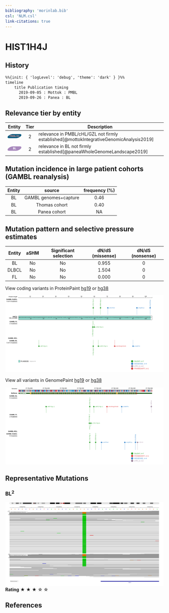 ```yaml
---
bibliography: 'morinlab.bib'
csl: 'NLM.csl'
link-citations: true
---
```

# HIST1H4J

## History
```mermaid
%%{init: { 'logLevel': 'debug', 'theme': 'dark' } }%%
timeline
    title Publication timing
      2019-09-05 : Mottok : PMBL
      2019-09-26 : Panea : BL
```

## Relevance tier by entity

|Entity|Tier|Description                           |
|:------:|:----:|--------------------------------------|
|![PMBL](images/icons/PMBL_tier2.png)|2|relevance in PMBL/cHL/GZL not firmly established[@mottokIntegrativeGenomicAnalysis2019]|
|![BL](images/icons/BL_tier2.png)    |2   |relevance in BL not firmly established[@paneaWholeGenomeLandscape2019]|

## Mutation incidence in large patient cohorts (GAMBL reanalysis)

|Entity|source               |frequency (%)|
|:------:|:---------------------:|:-------------:|
|BL    |GAMBL genomes+capture|0.46         |
|BL    |Thomas cohort        |0.40         |
|BL    |Panea cohort         |  NA         |

## Mutation pattern and selective pressure estimates

|Entity|aSHM|Significant selection|dN/dS (missense)|dN/dS (nonsense)|
|:------:|:----:|:---------------------:|:----------------:|:----------------:|
|BL    |No  |No                   |0.955           |0               |
|DLBCL |No  |No                   |1.504           |0               |
|FL    |No  |No                   |0.000           |0               |




View coding variants in ProteinPaint [hg19](https://morinlab.github.io/LLMPP/GAMBL/HIST1H4J_protein.html)  or [hg38](https://morinlab.github.io/LLMPP/GAMBL/HIST1H4J_protein_hg38.html)

![](images/proteinpaint/HIST1H4J_NM_021968.svg)

View all variants in GenomePaint [hg19](https://morinlab.github.io/LLMPP/GAMBL/HIST1H4J.html)  or [hg38](https://morinlab.github.io/LLMPP/GAMBL/HIST1H4J_hg38.html)

![](images/proteinpaint/HIST1H4J.svg)

## Representative Mutations

### BL<sup>2</sup>

![](primary/Panea_HIST1H4J.svg)
**Rating**
&starf; &starf; &starf; &star; &star;

## References

<!-- PMBL: mottokIntegrativeGenomicAnalysis2019b -->
<!-- ORIGIN: paneaWholeGenomeLandscape2019 -->
<!-- BL: paneaWholeGenomeLandscape2019 -->
<!-- BL: paneaWholeGenomeLandscape2019 -->
